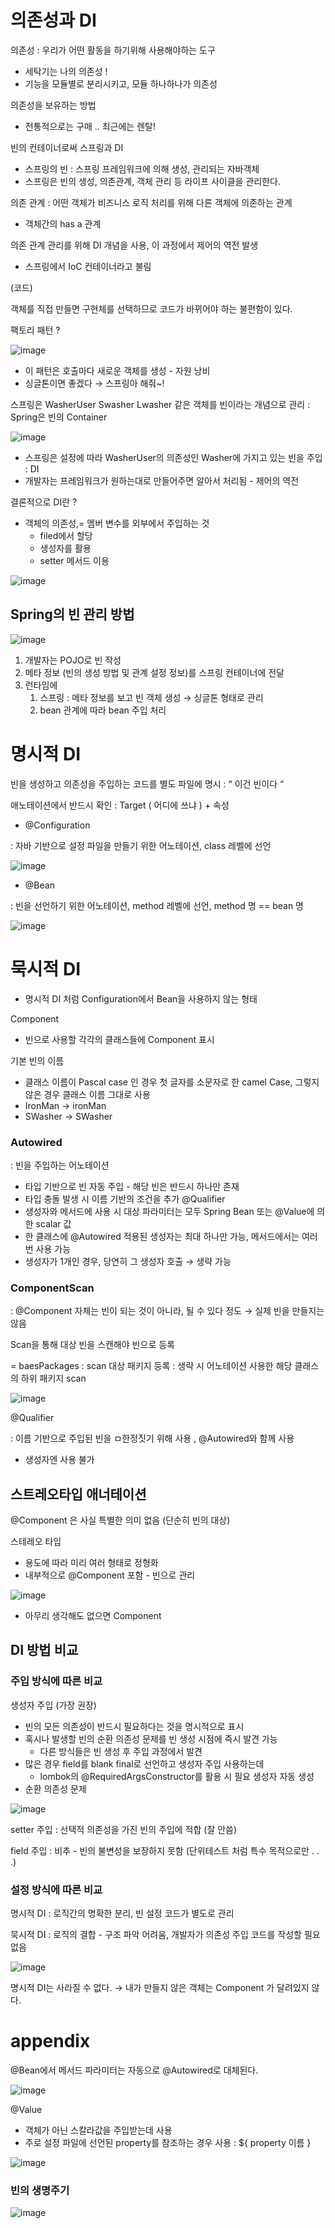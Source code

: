 # 의존성과 DI

의존성 : 우리가 어떤 활동을 하기위해 사용해야하는 도구

- 세탁기는 나의 의존성 !
- 기능을 모듈별로 분리시키고, 모듈 하나하나가 의존성

의존성을 보유하는 방법

- 전통적으로는 구매 .. 최근에는 렌탈!

빈의 컨테이너로써 스프링과 DI

- 스프링의 빈 : 스프링 프레임워크에 의해 생성, 관리되는 자바객체
- 스프링은 빈의 생성, 의존관계, 객체 관리 등 라이프 사이클을 관리한다.

의존 관계 : 어떤 객체가 비즈니스 로직 처리를 위해 다른 객체에 의존하는 관계

- 객체간의 has a 관계

의존 관계 관리를 위해 DI 개념을 사용, 이 과정에서 제어의 역전 발생

- 스프링에서 IoC 컨테이너라고 불림

(코드)

객체를 직접 만들면 구현체를 선택하므로 코드가 바뀌어야 하는 불편함이 있다.

팩토리 패턴 ? 

![image](https://github.com/user-attachments/assets/6023660f-18ae-452e-9cf1-f64abdbbcd7a)

- 이 패턴은 호출마다 새로운 객체를 생성 - 자원 낭비
- 싱글톤이면 좋겠다 → 스프링아 해줘~!

스프링은 WasherUser Swasher Lwasher 같은 객체를 빈이라는 개념으로 관리 : Spring은 빈의 Container 

![image](https://github.com/user-attachments/assets/9bd870bc-db39-445f-bb1e-1ad81dd63a95)

- 스프링은 설정에 따라 WasherUser의 의존성인 Washer에 가지고 있는 빈을 주입 : DI
- 개발자는 프레임워크가 원하는대로 만들어주면 알아서 처리됨 - 제어의 역전

결론적으로 DI란 ?

- 객체의 의존성,= 멤버 변수를 외부에서 주입하는 것
    - filed에서 할당
    - 생성자를 활용
    - setter 메서드 이용

![image](https://github.com/user-attachments/assets/889b7214-47c3-4f5e-987b-2867479748e9)

## Spring의 빈 관리 방법

![image](https://github.com/user-attachments/assets/44e84236-ab4a-4e56-ac28-8bf1d9e5b99f)

1. 개발자는 POJO로 빈 작성
2. 메타 정보 (빈의 생성 방법 및 관계 설정 정보)를 스프링 컨테이너에 전달
3. 런타임에 
    1. 스프링 : 메타 정보를 보고 빈 객체 생성 → 싱글톤 형태로 관리
    2. bean 관계에 따라 bean 주입 처리

# 명시적 DI

빈을 생성하고 의존성을 주입하는 코드를 별도 파일에 명시 : “ 이건 빈이다 “

애노테이션에서 반드시 확인 : Target ( 어디에 쓰냐 ) + 속성 

- @Configuration

: 자바 기반으로 설정 파일을 만들기 위한 어노테이션, class 레벨에 선언

![image](https://github.com/user-attachments/assets/85e45130-4d90-4380-afcd-ea754d0090fa)

- @Bean

: 빈을 선언하기 위한 어노테이션, method 레벨에 선언, method 명 == bean 명

![image](https://github.com/user-attachments/assets/3e0b680d-9098-4e5d-bd24-45e30201d54e)

# 묵시적 DI

- 명시적 DI 처럼 Configuration에서 Bean을 사용하지 않는 형태

Component

- 빈으로 사용할 각각의 클래스들에 Component 표시

기본 빈의 이름

- 클래스 이름이 Pascal case 인 경우 첫 글자를 소문자로 한 camel Case,  그렇지 않은 경우 클래스 이름 그대로 사용
- IronMan -> ironMan
- SWasher → SWasher

### Autowired

: 빈을 주입하는 어노테이션

- 타입 기반으로 빈 자동 주입 - 해당 빈은 반드시 하나만 존재
- 타입 충돌 발생 시 이름 기반의 조건을 추가 @Qualifier
- 생성자와 메서드에 사용 시 대상 파라미터는 모두 Spring Bean 또는 @Value에 의한 scalar 값
- 한 클래스에 @Autowired 적용된 생성자는 최대 하나만 가능, 메서드에서는 여러 번 사용 가능
- 생성자가 1개인 경우, 당연히 그 생성자 호출 → 생략 가능

### ComponentScan

: @Component 자체는 빈이 되는 것이 아니라, 될 수 있다 정도 → 실제 빈을 만들지는 않음

Scan을 통해 대상 빈을 스캔해야 빈으로 등록

= baesPackages : scan 대상 패키지 등록 : 생략 시 어노테이션 사용한 해당 클래스의 하위 패키지 scan

![image](https://github.com/user-attachments/assets/9aaadb5e-ccfd-4354-bcbd-29660d078aa2)

@Qualifier 

: 이름 기반으로 주입된 빈을 ㅁ한정짓기 위해 사용 , @Autowired와 함께 사용

- 생성자엔 사용 불가

## 스트레오타입 애너테이션

@Component 은 사실 특별한 의미 없음 (단순히 빈의 대상)

스테레오 타입 

- 용도에 따라 미리 여러 형태로 정형화
- 내부적으로 @Component 포함 - 빈으로 관리

![image](https://github.com/user-attachments/assets/d11ef6f5-2639-4835-89cf-9de30fb73320)

- 아무리 생각해도 없으면 Component

## DI 방법 비교

### 주입 방식에 따른 비교

생성자 주입 (가장 권장)

- 빈의 모든 의존성이 반드시 필요하다는 것을 명시적으로 표시
- 혹시나 발생할 빈의 순환 의존성 문제를 빈 생성 시점에 즉시 발견 가능
    - 다른 방식들은 빈 생성 후 주입 과정에서 발견
- 많은 경우 field를 blank final로 선언하고 생성자 주입 사용하는데
    - lombok의 @RequiredArgsConstructor를 활용 시 필요 생성자 자동 생성
- 순환 의존성 문제

![image](https://github.com/user-attachments/assets/91d9c9a5-548c-498b-a5db-a5c55a7fe852)

setter 주입 : 선택적 의존성을 가진 빈의 주입에 적합 (잘 안씀)

field 주입 : 비추 - 빈의 불변성을 보장하지 못함 (단위테스트 처럼 특수 목적으로만 . . .)

### 설정 방식에 따른 비교

명시적 DI : 로직간의 명확한 분리, 빈 설정 코드가 별도로 관리

묵시적 DI : 로직의 결합 - 구조 파악 어려움, 개발자가 의존성 주입 코드를 작성할 필요 없음

![image](https://github.com/user-attachments/assets/c9020a06-5ec1-48de-915d-3a57c00ae5a6)

명시적 DI는 사라질 수 없다. → 내가 만들지 않은 객체는 Component 가 달려있지 않다.

# appendix

@Bean에서 메서드 파라미터는 자동으로 @Autowired로 대체된다.

![image](https://github.com/user-attachments/assets/091387f2-e2aa-4e7f-bc89-7a74e77c1be6)

@Value 

- 객체가 아닌 스칼라값을 주입받는데 사용
- 주로 설정 파일에 선언된 property를 참조하는 경우 사용 : ${ property 이름 }

![image](https://github.com/user-attachments/assets/a8c615c5-6d32-4004-8863-57ae8d2ae87b)

### 빈의 생명주기

![image](https://github.com/user-attachments/assets/5de3c810-ed9a-492f-a2db-ea8c91b9096b)
